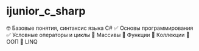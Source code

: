# ijunior_c_sharp
🤓 Базовые понятия, синтаксис языка C#
✅ Основы программирования
✅ Условные операторы и циклы
🔁 Массивы
🔁 Функции
🔁 Коллекции
🔁 ООП
🔁 LINQ
